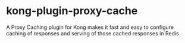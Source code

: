 # kong-plugin-proxy-cache
A Proxy Caching plugin for Kong makes it fast and easy to configure caching of responses and serving of those cached responses in Redis

